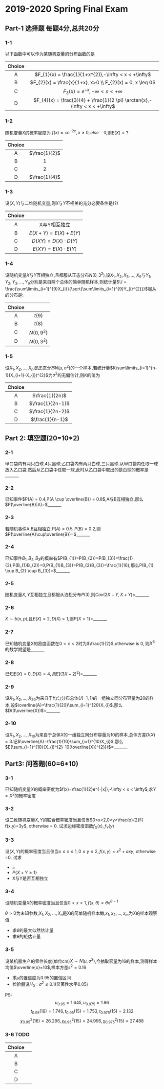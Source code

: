 <!--
 * @Github: https://github.com/Certseeds/MA212_2018F
 * @Organization: SUSTech
 * @Author: nanoseeds
 * @Date: 2021-04-23 16:52:30
 * @LastEditors: nanoseeds
 * @LastEditTime: 2021-05-16 23:10:43
 * @License: CC-BY-NC-SA_V4_0 or any later version 
 -->

# 2019-2020 Spring Final Exam

## Part-1 选择题 每题4分,总共20分

### 1-1

以下函数中可以作为某随机变量的分布函数的是

| Choice |                                                                             |
| :----: | :-------------------------------------------------------------------------: |
|   A    |            $F_{1}(x) = \frac{1}{1+x^{2}},-\infty < x < +\infty$             |
|   B    |          $F_{2}(x) = \frac{x}{1+x}, x>0 \\ F_{2}(x) = 0, x \leq 0$          |
|   C    |                  $F_{3}(x) = e^{-x},-\infty < x < +\infty$                  |
|   D    | $F_{4}(x) = \frac{3}{4} + \frac{1}{2 \pi} \arctan{x},-\infty < x < +\infty$ |

### 1-2

随机变量$X$的概率密度为 $f(x) = ce^{-2x}, x \geq 0,else \quad 0$,则$E(X) = ?$

| Choice |               |
| :----: | :-----------: |
|   A    | $\frac{1}{2}$ |
|   B    |       1       |
|   C    |       2       |
|   D    | $\frac{1}{4}$ |

### 1-3

设$(X,Y)$与二维随机变量,则$X$与$Y$不相关的充分必要条件是(?)

| Choice |                           |
| :----: | :-----------------------: |
|   A    |       X与Y相互独立        |
|   B    |  $E(X+Y) = E(X) + E(Y)$   |
|   C    | $D(XY) = D(X) \cdot D(Y)$ |
|   D    | $E(XY) = E(X) \cdot E(Y)$ |

### 1-4

设随机变量$X$与$Y$互相独立,且都服从正态分布$N(0,3^{2})$,设$X_{1},X_{2},X_{3},...,X_{9}$与$Y_{1},Y_{2},Y_{3},...,Y_{9}$分别是来自两个总体的简单随机样本,则统计量$U = \frac{\sum\limits_{i=1}^{9}X_{i}}{\sqrt{\sum\limits_{i=1}^{9}Y_{i}^{2}}}$服从的分布是:

| Choice |              |
| :----: | :----------: |
|   A    |    $t(9)$    |
|   B    |    $t(8)$    |
|   C    | $N(0,9^{2})$ |
|   D    | $N(0,3^{2})$ |

### 1-5

设$X_{1},X_{2},...,X_{n}是正态分布N(\mu,\sigma^{2})$的一个样本,若统计量$K\sum\limits_{i=1}^{n-1}(X_{i+1}-X_{i})^{2}$为$\sigma^{2}$的无偏估计,则$K$的值为

| Choice |                  |
| :----: | :--------------: |
|   A    |  $\frac{1}{2n}$  |
|   B    | $\frac{1}{2n-1}$ |
|   C    | $\frac{1}{2n-2}$ |
|   D    | $\frac{1}{n-1}$  |

## Part 2: 填空题(20=10*2)

### 2-1

甲口袋内有两只白球,4只黑球;乙口袋内有两只白球,三只黑球.从甲口袋内任取一球放入乙口袋,然后从乙口袋中任取一球,此时从乙口袋中取出的是白球的概率是\_\_\_\_\_\_\_

### 2-2

已知事件$P(A) = 0.4,P(A \cup \overline{B}) = 0.8$,A与B互相独立,那么$P(\overline{B}|A)=$\_\_\_\_\_\_\_

### 2-3

若随机事件A,B互相独立,$P(A)=0.5,P(B)=0.2$,则$P(\overline{A}\cup\overline{B})=$\_\_\_\_\_\_\_

### 2-4

已知事件$B_{1},B_{2},B_{3}$的概率有$P(B_{1})=P(B_{2})=P(B_{3})=\frac{1}{3},P(B_{1}B_{2})=0,P(B_{1}B_{3})=P(B_{2}B_{3})=\frac{1}{16},那么P(B_{1} \cup B_{2} \cup B_{3})=$\_\_\_\_\_\_\_

### 2-5

随机变量$X,Y$互相独立且都服从泊松分布$P(3)$,则$Cov(2X-Y,X+Y)=$\_\_\_\_\_\_\_

### 2-6

$X \sim b(n,p)$,且$E(X)=2,D(X)=1$,则$P\{X>1\}$=\_\_\_\_\_\_\_

### 2-7

已知随机变量X的密度函数在$0<x<2$时为$\frac{1}{2}$,otherwise is 0, 则$X^{3}$的数学期望是\_\_\_\_\_\_\_

### 2-8

已知$E(X)=0,D(X)=4,则E[(3X-2)^{2}]$=\_\_\_\_\_\_\_

### 2-9

设$X_{1},X_{2},...,X_{20}$为来自于均匀分布总体$U(-1,1)$的一组独立同分布容量为20的样本,设$\overline{A}=\frac{1}{20}\sum_{i=1}^{20}X_{i}$,那么$D(3\overline{X})$=\_\_\_\_\_\_\_

### 2-10

设$X_{1},X_{2},...,X_{10}$为来自于总体$X$的一组独立同分布容量为10的样本,总体方差$D(X)=3$.记$\overline{A}=\frac{1}{10}\sum_{i=1}^{10}X_{i}$,那么$E(\sum_{i=1}^{10}{X_{i}^{2}-10(\overline{X})^{2}})$=\_\_\_\_\_\_\_

## Part3: 问答题(60=6*10)

### 3-1

已知随机变量$X$的概率密度为$f(x)=\frac{1}{2}e^{-|x|},-\infty < x < \infty$,求$Y=X^{2}$的概率密度

### 3-2

设二维随机变量$X,Y$的联合概率密度当且仅当$0<x<2,0<y<\frac{x}{2}时f(x,y)=3y$, otherwise = 0.
试求边缘密度函数$f_{X}(x),f_{Y}(y)$

### 3-3

设$(X,Y)$的概率密度当且仅当$x \leq x \leq 1, 0 \leq y \leq 2,f(x,y)=x^{2}+axy$, otherwise =0.
试求

+ `a`
+ $P\{X+Y\geq 1\}$
+ X与Y是否互相独立

### 3-4

设随机变量$X$的概率密度当且仅当$0 < x < 1, f(x,\theta)=\theta x^{\theta -1}$

$\theta>0$为未知参数,$X_{1},X_{2},...,X_{n}$是X的简单随机样本嫩,$x_{1},x_{2},...,x_{m}$为$X$的样本观察值.

+ 求$\theta$的最大似然估计量
+ 求$\theta$的矩估计量

### 3-5

设某机器生产的零件长度(单位cm)$X \sim N(\mu,\sigma^{2})$,今抽取容量为16的样本,测得样本均值$\overline{x}=10$,样本方差$s^{2}=0.16$

+ 求$\mu$的置信度为0.95的置信区间
+ 检验假设$H_{0}: \sigma^{2} \leq 0.1$(显著性水平0.05)

PS:
$$u_{0.95}=1.645,u_{0.975}=1.96$$
$$t_{0.95}(16)=1.746,t_{0.95}(15)=1.753,t_{0.975}(15)=2.132$$
$$\chi_{0.95}^{2}(16)=26.296,\chi_{0.95}^{2}(15)=24.996,\chi_{0.975}^{2}(15)=27.488$$

### 3-6 TODO

| Choice |       |
| :----: | :---: |
|   A    |       |
|   B    |       |
|   C    |       |
|   D    |       |